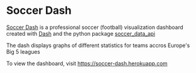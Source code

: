 # Soccer Dash

[Soccer Dash](https://soccer-dash.herokuapp.com) is a professional soccer (football) visualization dashboard created with [Dash](https://plotly.com) and the python package [soccer_data_api](https://pypi.org/project/soccer-data-api/#description)

The dash displays graphs of different statistics for teams accros Europe's Big 5 leagues

To view the dashboard, visit https://soccer-dash.herokuapp.com



